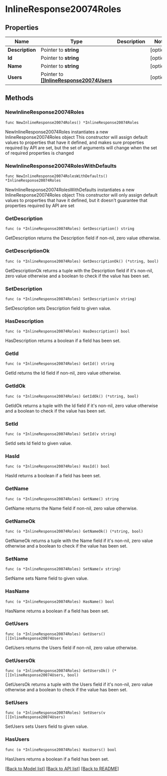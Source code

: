 # InlineResponse20074Roles

## Properties

Name | Type | Description | Notes
------------ | ------------- | ------------- | -------------
**Description** | Pointer to **string** |  | [optional] 
**Id** | Pointer to **string** |  | [optional] 
**Name** | Pointer to **string** |  | [optional] 
**Users** | Pointer to [**[]InlineResponse20074Users**](InlineResponse20074Users.md) |  | [optional] 

## Methods

### NewInlineResponse20074Roles

`func NewInlineResponse20074Roles() *InlineResponse20074Roles`

NewInlineResponse20074Roles instantiates a new InlineResponse20074Roles object
This constructor will assign default values to properties that have it defined,
and makes sure properties required by API are set, but the set of arguments
will change when the set of required properties is changed

### NewInlineResponse20074RolesWithDefaults

`func NewInlineResponse20074RolesWithDefaults() *InlineResponse20074Roles`

NewInlineResponse20074RolesWithDefaults instantiates a new InlineResponse20074Roles object
This constructor will only assign default values to properties that have it defined,
but it doesn't guarantee that properties required by API are set

### GetDescription

`func (o *InlineResponse20074Roles) GetDescription() string`

GetDescription returns the Description field if non-nil, zero value otherwise.

### GetDescriptionOk

`func (o *InlineResponse20074Roles) GetDescriptionOk() (*string, bool)`

GetDescriptionOk returns a tuple with the Description field if it's non-nil, zero value otherwise
and a boolean to check if the value has been set.

### SetDescription

`func (o *InlineResponse20074Roles) SetDescription(v string)`

SetDescription sets Description field to given value.

### HasDescription

`func (o *InlineResponse20074Roles) HasDescription() bool`

HasDescription returns a boolean if a field has been set.

### GetId

`func (o *InlineResponse20074Roles) GetId() string`

GetId returns the Id field if non-nil, zero value otherwise.

### GetIdOk

`func (o *InlineResponse20074Roles) GetIdOk() (*string, bool)`

GetIdOk returns a tuple with the Id field if it's non-nil, zero value otherwise
and a boolean to check if the value has been set.

### SetId

`func (o *InlineResponse20074Roles) SetId(v string)`

SetId sets Id field to given value.

### HasId

`func (o *InlineResponse20074Roles) HasId() bool`

HasId returns a boolean if a field has been set.

### GetName

`func (o *InlineResponse20074Roles) GetName() string`

GetName returns the Name field if non-nil, zero value otherwise.

### GetNameOk

`func (o *InlineResponse20074Roles) GetNameOk() (*string, bool)`

GetNameOk returns a tuple with the Name field if it's non-nil, zero value otherwise
and a boolean to check if the value has been set.

### SetName

`func (o *InlineResponse20074Roles) SetName(v string)`

SetName sets Name field to given value.

### HasName

`func (o *InlineResponse20074Roles) HasName() bool`

HasName returns a boolean if a field has been set.

### GetUsers

`func (o *InlineResponse20074Roles) GetUsers() []InlineResponse20074Users`

GetUsers returns the Users field if non-nil, zero value otherwise.

### GetUsersOk

`func (o *InlineResponse20074Roles) GetUsersOk() (*[]InlineResponse20074Users, bool)`

GetUsersOk returns a tuple with the Users field if it's non-nil, zero value otherwise
and a boolean to check if the value has been set.

### SetUsers

`func (o *InlineResponse20074Roles) SetUsers(v []InlineResponse20074Users)`

SetUsers sets Users field to given value.

### HasUsers

`func (o *InlineResponse20074Roles) HasUsers() bool`

HasUsers returns a boolean if a field has been set.


[[Back to Model list]](../README.md#documentation-for-models) [[Back to API list]](../README.md#documentation-for-api-endpoints) [[Back to README]](../README.md)


